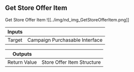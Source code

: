 ## Get Store Offer Item
Get Store Offer Item
![[../img/nd_img_GetStoreOfferItem.png]]

|Inputs||
|--|--|
| Target | Campaign Purchasable Interface |

|Outputs||
|--|--|
| Return Value | Store Offer Item Structure |

